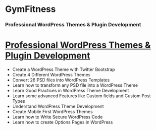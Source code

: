 # GymFitness
### Professional WordPress Themes & Plugin Development ###
<html>
<a href="https://www.udemy.com/course/photoshop-psd-to-wordpress-theme-development-from-scratch/learn/lecture/16369342#overview"><h1>Professional WordPress Themes & Plugin Development</h1></a>

* Create a WordPress Theme with Twitter Bootstrap
* Create 4 Different WordPress Themes
* Convert 26 PSD files into WordPress Templates
* Learn how to transform any PSD file into a WordPress Theme
* Learn Good Practices in WordPress Theme Development
* Learn some advanced Features like Custom fields and Custom Post Types
* Understand WordPress Theme Development
* Create Mobile First WordPress Themes
* Learn how to Write Secure WordPress Code
* Learn how to create Options Pages in WordPress
</html>